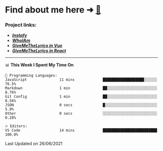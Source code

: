 # Find about me here ➜ [🧑](https://pauabella.dev)

### Project links:
- ***[Instafy](https://instafy.me)***
- ***[WhoIAm](https://pauabella.dev)***
- ***[GiveMeTheLyrics in Vue](https://lyrics.pauabella.dev)***
- ***[GiveMeTheLyrics in React](https://pauabella.dev/GiveMeTheLyrics)***

---
<!--START_SECTION:waka-->
📊 **This Week I Spent My Time On** 

```text
💬 Programming Languages: 
JavaScript               11 mins             ███████████████████░░░░░░   76.5% 
Markdown                 1 min               ██░░░░░░░░░░░░░░░░░░░░░░░   8.76% 
Git Config               1 min               ██░░░░░░░░░░░░░░░░░░░░░░░   8.56% 
JSON                     0 secs              █░░░░░░░░░░░░░░░░░░░░░░░░   5.9% 
Other                    0 secs              ░░░░░░░░░░░░░░░░░░░░░░░░░   0.28%

🔥 Editors: 
VS Code                  14 mins             █████████████████████████   100.0%

```


 Last Updated on 26/06/2021
<!--END_SECTION:waka-->
